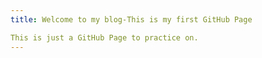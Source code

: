 ```yaml
---
title: Welcome to my blog-This is my first GitHub Page

This is just a GitHub Page to practice on.
---
```


